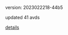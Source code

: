 version: 2023022218-44b5

updated 41 avds

[details](https://github.com/0x74f917491bfa7ebfa379/ali_avd_db/blob/master/change_log/2023/02/22/18/44b5.txt)